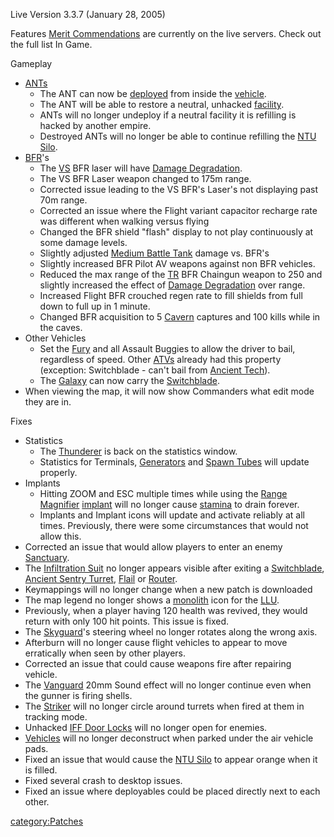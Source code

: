 Live Version 3.3.7 (January 28, 2005)

Features [Merit Commendations](/Merit_Commendations "wikilink") are
currently on the live servers. Check out the full list In Game.

Gameplay

- [ANTs](/ANT "wikilink")
  - The ANT can now be [deployed](/deploy "wikilink") from inside the
    [vehicle](/vehicle "wikilink").
  - The ANT will be able to restore a neutral, unhacked
    [facility](/facility "wikilink").
  - ANTs will no longer undeploy if a neutral facility it is
    refilling is hacked by another empire.
  - Destroyed ANTs will no longer be able to continue refilling the
    [NTU Silo](/NTU_Silo "wikilink").
- [BFR](/BFR "wikilink")'s
  - The [VS](/VS "wikilink") BFR laser will have [Damage
    Degradation](/Damage_Degradation "wikilink").
  - The VS BFR Laser weapon changed to 175m range.
  - Corrected issue leading to the VS BFR's Laser's not displaying
    past 70m range.
  - Corrected an issue where the Flight variant capacitor recharge
    rate was different when walking versus flying
  - Changed the BFR shield "flash" display to not play continuously
    at some damage levels.
  - Slightly adjusted [Medium Battle
    Tank](/Medium_Battle_Tank "wikilink") damage vs. BFR's
  - Slightly increased BFR Pilot AV weapons against non BFR
    vehicles.
  - Reduced the max range of the [TR](/TR "wikilink") BFR Chaingun
    weapon to 250 and slightly increased the effect of [Damage
    Degradation](/Damage_Degradation "wikilink") over range.
  - Increased Flight BFR crouched regen rate to fill shields from
    full down to full up in 1 minute.
  - Changed BFR acquisition to 5 [Cavern](/Cavern "wikilink")
    captures and 100 kills while in the caves.
- Other Vehicles
  - Set the [Fury](/Fury "wikilink") and all Assault Buggies to allow
    the driver to bail, regardless of speed. Other
    [ATVs](/ATV "wikilink") already had this property (exception:
    Switchblade - can't bail from [Ancient
    Tech](/Ancient_Tech "wikilink")).
  - The [Galaxy](/Galaxy "wikilink") can now carry the
    [Switchblade](/Switchblade "wikilink").
- When viewing the map, it will now show Commanders what edit mode
  they are in.

Fixes

- Statistics
  - The [Thunderer](/Thunderer "wikilink") is back on the statistics
    window.
  - Statistics for Terminals, [Generators](/Generator "wikilink") and
    [Spawn Tubes](/Spawn_Tube "wikilink") will update properly.
- Implants
  - Hitting ZOOM and ESC multiple times while using the [Range
    Magnifier](/Range_Magnifier "wikilink")
    [implant](/implant "wikilink") will no longer cause
    [stamina](/stamina "wikilink") to drain forever.
  - Implants and Implant icons will update and activate reliably at
    all times. Previously, there were some circumstances that would
    not allow this.
- Corrected an issue that would allow players to enter an enemy
  [Sanctuary](/Sanctuary "wikilink").
- The [Infiltration Suit](/Infiltration_Suit "wikilink") no longer
  appears visible after exiting a
  [Switchblade](/Switchblade "wikilink"), [Ancient Sentry
  Turret](/Ancient_Sentry_Turret "wikilink"), [Flail](/Flail "wikilink")
  or [Router](/Router "wikilink").
- Keymappings will no longer change when a new patch is downloaded
- The map legend no longer shows a [monolith](/monolith "wikilink")
  icon for the [LLU](/LLU "wikilink").
- Previously, when a player having 120 health was revived, they would
  return with only 100 hit points. This issue is fixed.
- The [Skyguard](/Skyguard "wikilink")'s steering wheel no longer
  rotates along the wrong axis.
- Afterburn will no longer cause flight vehicles to appear to move
  erratically when seen by other players.
- Corrected an issue that could cause weapons fire after repairing
  vehicle.
- The [Vanguard](/Vanguard "wikilink") 20mm Sound effect will no longer
  continue even when the gunner is firing shells.
- The [Striker](/Striker "wikilink") will no longer circle around
  turrets when fired at them in tracking mode.
- Unhacked [IFF Door Locks](/IFF "wikilink") will no longer open for
  enemies.
- [Vehicles](/Vehicle "wikilink") will no longer deconstruct when
  parked under the air vehicle pads.
- Fixed an issue that would cause the [NTU Silo](/NTU_Silo "wikilink")
  to appear orange when it is filled.
- Fixed several crash to desktop issues.
- Fixed an issue where deployables could be placed directly next to
  each other.

[category:Patches](/category:Patches "wikilink")
